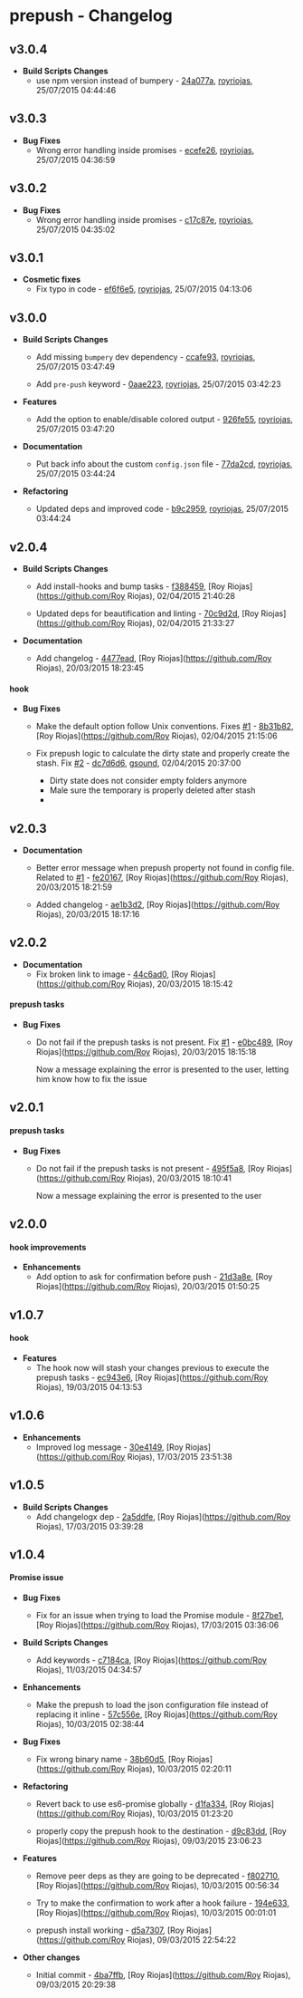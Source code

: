 
# prepush - Changelog
## v3.0.4
- **Build Scripts Changes**
  - use npm version instead of bumpery - [24a077a]( https://github.com/royriojas/prepush/commit/24a077a ), [royriojas](https://github.com/royriojas), 25/07/2015 04:44:46

    
## v3.0.3
- **Bug Fixes**
  - Wrong error handling inside promises - [ecefe26]( https://github.com/royriojas/prepush/commit/ecefe26 ), [royriojas](https://github.com/royriojas), 25/07/2015 04:36:59

    
## v3.0.2
- **Bug Fixes**
  - Wrong error handling inside promises - [c17c87e]( https://github.com/royriojas/prepush/commit/c17c87e ), [royriojas](https://github.com/royriojas), 25/07/2015 04:35:02

    
## v3.0.1
- **Cosmetic fixes**
  - Fix typo in code - [ef6f6e5]( https://github.com/royriojas/prepush/commit/ef6f6e5 ), [royriojas](https://github.com/royriojas), 25/07/2015 04:13:06

    
## v3.0.0
- **Build Scripts Changes**
  - Add missing `bumpery` dev dependency - [ccafe93]( https://github.com/royriojas/prepush/commit/ccafe93 ), [royriojas](https://github.com/royriojas), 25/07/2015 03:47:49

    
  - Add `pre-push` keyword - [0aae223]( https://github.com/royriojas/prepush/commit/0aae223 ), [royriojas](https://github.com/royriojas), 25/07/2015 03:42:23

    
- **Features**
  - Add the option to enable/disable colored output - [926fe55]( https://github.com/royriojas/prepush/commit/926fe55 ), [royriojas](https://github.com/royriojas), 25/07/2015 03:47:20

    
- **Documentation**
  - Put back info about the custom `config.json` file - [77da2cd]( https://github.com/royriojas/prepush/commit/77da2cd ), [royriojas](https://github.com/royriojas), 25/07/2015 03:44:24

    
- **Refactoring**
  - Updated deps and improved code - [b9c2959]( https://github.com/royriojas/prepush/commit/b9c2959 ), [royriojas](https://github.com/royriojas), 25/07/2015 03:44:24

    
## v2.0.4
- **Build Scripts Changes**
  - Add install-hooks and bump tasks - [f388459]( https://github.com/royriojas/prepush/commit/f388459 ), [Roy Riojas](https://github.com/Roy Riojas), 02/04/2015 21:40:28

    
  - Updated deps for beautification and linting - [70c9d2d]( https://github.com/royriojas/prepush/commit/70c9d2d ), [Roy Riojas](https://github.com/Roy Riojas), 02/04/2015 21:33:27

    
- **Documentation**
  - Add changelog - [4477ead]( https://github.com/royriojas/prepush/commit/4477ead ), [Roy Riojas](https://github.com/Roy Riojas), 20/03/2015 18:23:45

    
#### hook
- **Bug Fixes**
  - Make the default option follow Unix conventions. Fixes [#1](https://github.com/royriojas/prepush/issues/1) - [8b31b82]( https://github.com/royriojas/prepush/commit/8b31b82 ), [Roy Riojas](https://github.com/Roy Riojas), 02/04/2015 21:15:06

    
  - Fix prepush logic to calculate the dirty state and properly create the stash. Fix [#2](https://github.com/royriojas/prepush/issues/2) - [dc7d6d6]( https://github.com/royriojas/prepush/commit/dc7d6d6 ), [gsound](https://github.com/gsound), 02/04/2015 20:37:00

    - Dirty state does not consider empty folders anymore
    - Male sure the temporary is properly deleted after stash
    -
## v2.0.3
- **Documentation**
  - Better error message when prepush property not found in config file. Related to [#1](https://github.com/royriojas/prepush/issues/1) - [fe20167]( https://github.com/royriojas/prepush/commit/fe20167 ), [Roy Riojas](https://github.com/Roy Riojas), 20/03/2015 18:21:59

    
  - Added changelog - [ae1b3d2]( https://github.com/royriojas/prepush/commit/ae1b3d2 ), [Roy Riojas](https://github.com/Roy Riojas), 20/03/2015 18:17:16

    
## v2.0.2
- **Documentation**
  - Fix broken link to image - [44c6ad0]( https://github.com/royriojas/prepush/commit/44c6ad0 ), [Roy Riojas](https://github.com/Roy Riojas), 20/03/2015 18:15:42

    
#### prepush tasks
- **Bug Fixes**
  - Do not fail if the prepush tasks is not present. Fix [#1](https://github.com/royriojas/prepush/issues/1) - [e0bc489]( https://github.com/royriojas/prepush/commit/e0bc489 ), [Roy Riojas](https://github.com/Roy Riojas), 20/03/2015 18:15:18

    Now a message explaining the error is presented to the user, letting him know how to fix the issue
    
## v2.0.1
#### prepush tasks
- **Bug Fixes**
  - Do not fail if the prepush tasks is not present - [495f5a8]( https://github.com/royriojas/prepush/commit/495f5a8 ), [Roy Riojas](https://github.com/Roy Riojas), 20/03/2015 18:10:41

    Now a message explaining the error is presented to the user
    
## v2.0.0
#### hook improvements
- **Enhancements**
  - Add option to ask for confirmation before push - [21d3a8e]( https://github.com/royriojas/prepush/commit/21d3a8e ), [Roy Riojas](https://github.com/Roy Riojas), 20/03/2015 01:50:25

    
## v1.0.7
#### hook
- **Features**
  - The hook now will stash your changes previous to execute the prepush tasks - [ec943e6]( https://github.com/royriojas/prepush/commit/ec943e6 ), [Roy Riojas](https://github.com/Roy Riojas), 19/03/2015 04:13:53

    
## v1.0.6
- **Enhancements**
  - Improved log message - [30e4149]( https://github.com/royriojas/prepush/commit/30e4149 ), [Roy Riojas](https://github.com/Roy Riojas), 17/03/2015 23:51:38

    
## v1.0.5
- **Build Scripts Changes**
  - Add changelogx dep - [2a5ddfe]( https://github.com/royriojas/prepush/commit/2a5ddfe ), [Roy Riojas](https://github.com/Roy Riojas), 17/03/2015 03:39:28

    
## v1.0.4
#### Promise issue
- **Bug Fixes**
  - Fix for an issue when trying to load the Promise module - [8f27be1]( https://github.com/royriojas/prepush/commit/8f27be1 ), [Roy Riojas](https://github.com/Roy Riojas), 17/03/2015 03:36:06

    
- **Build Scripts Changes**
  - Add keywords - [c7184ca]( https://github.com/royriojas/prepush/commit/c7184ca ), [Roy Riojas](https://github.com/Roy Riojas), 11/03/2015 04:34:57

    
- **Enhancements**
  - Make the prepush to load the json configuration file instead of replacing it inline - [57c556e]( https://github.com/royriojas/prepush/commit/57c556e ), [Roy Riojas](https://github.com/Roy Riojas), 10/03/2015 02:38:44

    
- **Bug Fixes**
  - Fix wrong binary name - [38b60d5]( https://github.com/royriojas/prepush/commit/38b60d5 ), [Roy Riojas](https://github.com/Roy Riojas), 10/03/2015 02:20:11

    
- **Refactoring**
  - Revert back to use es6-promise globally - [d1fa334]( https://github.com/royriojas/prepush/commit/d1fa334 ), [Roy Riojas](https://github.com/Roy Riojas), 10/03/2015 01:23:20

    
  - properly copy the prepush hook to the destination - [d9c83dd]( https://github.com/royriojas/prepush/commit/d9c83dd ), [Roy Riojas](https://github.com/Roy Riojas), 09/03/2015 23:06:23

    
- **Features**
  - Remove peer deps as they are going to be deprecated - [f802710]( https://github.com/royriojas/prepush/commit/f802710 ), [Roy Riojas](https://github.com/Roy Riojas), 10/03/2015 00:56:34

    
  - Try to make the confirmation to work after a hook failure - [194e633]( https://github.com/royriojas/prepush/commit/194e633 ), [Roy Riojas](https://github.com/Roy Riojas), 10/03/2015 00:01:01

    
  - prepush install working - [d5a7307]( https://github.com/royriojas/prepush/commit/d5a7307 ), [Roy Riojas](https://github.com/Roy Riojas), 09/03/2015 22:54:22

    
- **Other changes**
  - Initial commit - [4ba7ffb]( https://github.com/royriojas/prepush/commit/4ba7ffb ), [Roy Riojas](https://github.com/Roy Riojas), 09/03/2015 20:29:38

    
